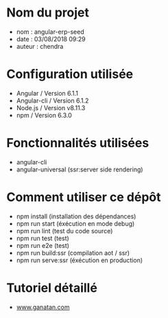 # Nom du projet
- nom : angular-erp-seed
- date : 03/08/2018 09:29
- auteur : chendra

# Configuration utilisée
- Angular / Version 6.1.1
- Angular-cli / Version 6.1.2
- Node.js / Version v8.11.3
- npm / Version 6.3.0

# Fonctionnalités utilisées
- angular-cli
- angular-universal (ssr:server side rendering)

# Comment utiliser ce dépôt
- npm install (installation des dépendances)
- npm run start (éxécution en mode debug)
- npm run lint (test du code source)
- npm run test (test)
- npm run e2e (test)
- npm run build:ssr (compilation aot / ssr)
- npm run serve:ssr (éxécution en production)

# Tutoriel détaillé
- www.ganatan.com


